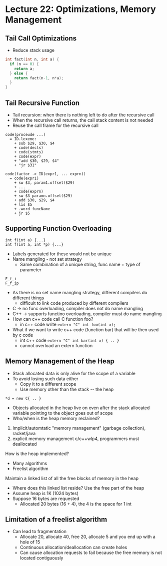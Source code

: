 # Lecture 22: Optimizations, Memory Management

## Tail Call Optimizations

* Reduce stack usage

```c++
int fact(int n, int a) {
  if (n == 0) {
    return a;
  } else {
    return fact(n-1, n*a);
  }
}
```

## Tail Recursive Function

* Tail recursion: when there is nothing left to do after the recursive call
* When the recursive call returns, the call stack content is not needed
* Reuse the call frame for the recursive call

```none
code(proceude ...)
  = ID.lexeme:
    + sub $29, $30, $4
    + code(decls)
    + code(stmts)
    + code(expr)
    + "add $30, $29, $4"
    + "jr $31"
```

```none
code(factor -> ID(expr1, ... exprn))
  = code(expr1)
    + sw $3, param1.offset($29)
    + ...
    + code(exprn)
    + sw $3 paramn.offset($29)
    + add $30, $29, $4
    + lis $5
    + .word funcName
    + jr $5
```

## Supporting Function Overloading

```none
int f(int a) {...}
int f(int a, int *p) {...}
```

* Labels generated for these would not be unique
* Name mangling - not set strategy
  * Same combination of a unique string, func name + type of parameter
  
```none
F_f_i
F_f_ip
```

* As there is no set name mangling strategy, different compilers do different things
  * difficult to link code produced by different compilers
* C -> no func overloading, compiler does not do name mangling
* C++ -> supports functino overloading, compiler must do name mangling
* How can c++ code call C function foo?
  * in c++ code write `extern "C" int foo(int x);`
* What if we want to write c++ code (function bar) that will be then used by c code
  * int c++ code `extern "C" int bar(int x) { .. }`
  * cannot overload an extern function

## Memory Management of the Heap

* Stack allocated data is only alive for the scope of a variable
* To avoid losing such data either 
  * Copy it to a different scope
  * Use memory other than the stack -- the heap

```none
*d = new C{ .. }
```

* Objects allocated in the heap live on even after the stack allocated variable pointing to the object goes out of scope
* Who/when is the heap memory reclained?

1. Implicit/automtatic "memory management" (garbage collection), racket/java
2. explicit memory management c/c++wlp4, programmers must deallocated

How is the heap implemented?

* Many algorithms
* Freelist algorithm

Maintain a linked list of all the free blocks of memory in the heap

* Where does this linked list reside? Use the free part of the heap
* Assume heap is 1K (1024 bytes)
* Suppose 16 bytes are requested
  * Allocated 20 bytes (16 + 4), the 4 is the space for 1 int

## Limitation of a freelist algorithm

* Can lead to fragmentation
  * Allocate 20, allocate 40, free 20, allocate 5 and you end up with a hole of 15
  * Continuous allocation/deallocation can create holes
  * Can cause allocation requests to fail because the free memory is not located contiguously